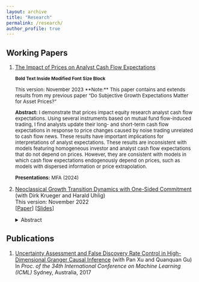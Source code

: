 ```yaml
---
layout: archive
title: "Research"
permalink: /research/
author_profile: true
---
```


## Working Papers
1. [The Impact of Prices on Analyst Cash Flow Expectations](https://papers.ssrn.com/sol3/papers.cfm?abstract_id=4443349)    

   <span style="font-size: 12px;">**Bold Text Inside Modified Font Size Block**</span>

   <font size = "2">
      This version: November 2023       
      **Note:** This paper contains and extends results from my previous paper “Do Subjective Growth Expectations Matter for Asset Prices?”

      <!--- \[[Paper](../files/Li_paper.pdf)\] \[[Internet Appendix](../files/Li_internet_appendix.pdf)\] --->
      <!--- <details><summary>Abstract</summary>    --->
      **Abstract:** I demonstrate that prices impact equity research analyst cash flow expectations. Using several instruments based on mutual fund flow-induced trading, I find analysts update their long- and short-term cash flow expectations in response to price changes caused by noise trading unrelated to cash flow news. These results have important implications for interpretations of analyst expectations. These results are inconsistent with models featuring homogeneous investor and analyst cash flow expectations that do not depend on prices. However, they are consistent with models in which cash flow expectations endogenously depend on prices, such as models with dispersed information or price extrapolation.
      <!--- </details> --->

      **Presentations:** MFA (2024)
   </font>

2. [Neoclassical Growth Transition Dynamics with One-Sided Commitment](../files/Krueger_Li_Uhlig_paper.pdf) (with Dirk Krueger and Harald Uhlig)  
   This version: November 2022  
   \[[Paper](../files/Krueger_Li_Uhlig_paper.pdf)\] \[[Slides](../files/Krueger_Li_Uhlig_slides.pdf)\]
   <details><summary>Abstract</summary>
   This paper characterizes the transition dynamics of a continuous-time neoclassical production economy with capital accumulation in which households face idiosyncratic income risk. Insurance companies operating in perfectly competitive markets offer long-term insurance contracts and can commit to future contractual obligations, whereas households cannot. Therefore the equilibrium features imperfect insurance and a non-degenerate cross-sectional consumption distribution. When household labor productivity takes two values, one of which is zero, and the utility function is logarithmic, we show that the transition dynamics induced by unexpected positive or negative technology shocks, including the evolution of the consumption distribution, can be calculated in closed form, as long as the initial deviation from the steady state is not too large. This is in contrast to both the standard representative agent neoclassical growth model as well as Bewley (1986) style models with uninsurable idiosyncratic income risk.  Thus the paper provides an analytically tractable alternative to the standard incomplete markets general equilibrium model developed in Aiyagari (1994) by retaining its physical structure, but substituting the assumed incomplete asset markets structure with one in which limits to consumption insurance emerge endogenously, as in the macroeconomic literature on limited commitment.
   </details>



## Publications
1. [Uncertainty Assessment and False Discovery Rate Control in High-Dimensional Granger Causal Inference](http://proceedings.mlr.press/v70/chaudhry17a) (with Pan Xu and Quanquan Gu)  
   In *Proc. of the 34th International Conference on Machine Learning (ICML)* Sydney, Australia, 2017
